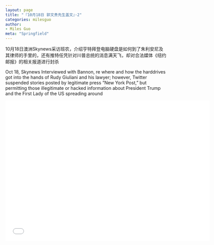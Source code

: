 ```yaml
---
layout: page
title: "『10月18日 郭文贵先生盖文』·2"
categories: milesguo
author:
- Miles Guo
meta: "Springfield"
---
```


10月18日澳洲Skynews采访班农，介绍亨特拜登电脑硬盘是如何到了朱利安尼及其律师的手里的，还有推特任凭针对川普总统的消息满天飞，却对合法媒体《纽约邮报》的相关报道进行封杀 

Oct 18, Skynews Interviewed with Bannon, re where and how the harddrives got into the hands of Rudy Giuliani and his lawyer; however, Twitter suspended stories posted by legitimate press “New York Post,” but permitting those illegitimate or hacked information about President Trump and the First Lady of the US spreading around 

<center>
<iframe width="640" height="440" src="../../../../video/milesguo/2020_10_18_Miles_Guo_Getter_2.MOV" frameborder="0" allow="accelerometer; autoplay; encrypted-media; gyroscope; picture-in-picture" allowfullscreen></iframe>
</center>
